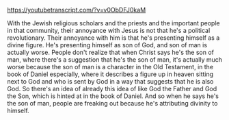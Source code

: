 https://youtubetranscript.com/?v=v0ObDFJ0kaM

 With the Jewish religious scholars and the priests and the important people in that community, their annoyance with Jesus is not that he's a political revolutionary. Their annoyance with him is that he's presenting himself as a divine figure. He's presenting himself as son of God, and son of man is actually worse. People don't realize that when Christ says he's the son of man, where there's a suggestion that he's the son of man, it's actually much worse because the son of man is a character in the Old Testament, in the book of Daniel especially, where it describes a figure up in heaven sitting next to God and who is sent by God in a way that suggests that he is also God. So there's an idea of already this idea of like God the Father and God the Son, which is hinted at in the book of Daniel. And so when he says he's the son of man, people are freaking out because he's attributing divinity to himself.